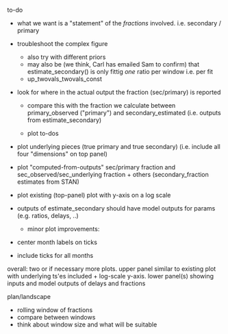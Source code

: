 to-do
- what we want is a "statement" of the *fractions* involved. i.e. secondary / primary
- troubleshoot the complex figure
	- also try with different priors
	- may also be (we think, Carl has emailed Sam to confirm) that estimate_secondary() is only fittig *one* ratio per window i.e. per fit
	- up_twovals_twovals_const
- look for where in the actual output the fraction (sec/primary) is reported 
	- compare this with the fraction we calculate between primary_observed ("primary") and secondary_estimated (i.e. outputs from estimate_secondary)


	- plot to-dos
- plot underlying pieces (true primary and true secondary) (i.e. include all four "dimensions" on top panel)
- plot "computed-from-outputs" sec/primary fraction and sec_observed/sec_underlying fraction + others (secondary_fraction estimates from STAN)
- plot existing (top-panel) plot with y-axis on a log scale
- outputs of estimate_secondary should have model outputs for params (e.g. ratios, delays, ..)

	- minor plot improvements:
- center month labels on ticks
- include ticks for all months

overall: two or if necessary more plots. upper panel similar to existing plot with underlying ts'es included + log-scale y-axis. lower panel(s) showing inputs and model outputs of delays and fractions

plan/landscape
- rolling window of fractions 
- compare between windows
- think about window size and what will be suitable

